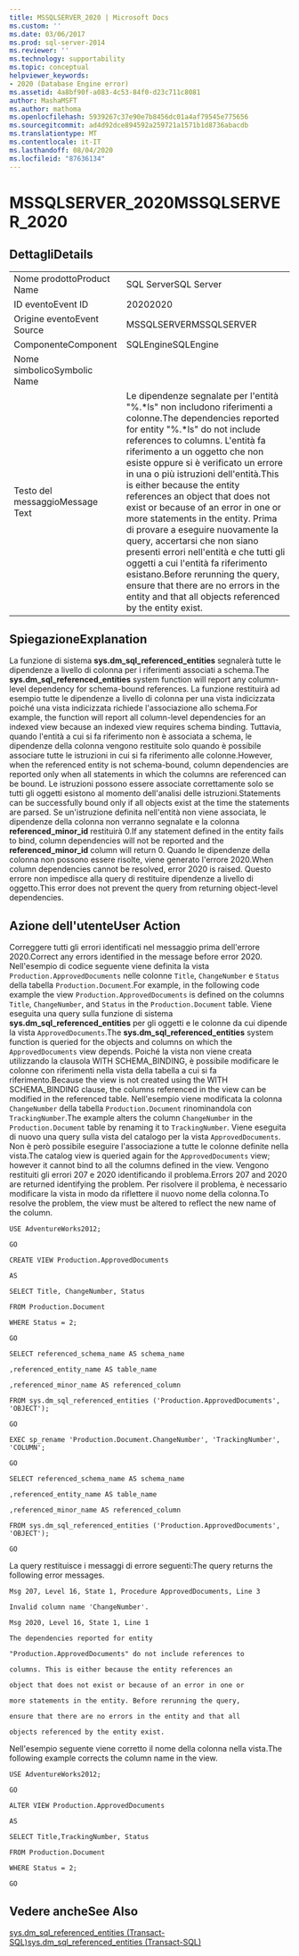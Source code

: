 ```yaml
---
title: MSSQLSERVER_2020 | Microsoft Docs
ms.custom: ''
ms.date: 03/06/2017
ms.prod: sql-server-2014
ms.reviewer: ''
ms.technology: supportability
ms.topic: conceptual
helpviewer_keywords:
- 2020 (Database Engine error)
ms.assetid: 4a8bf90f-a083-4c53-84f0-d23c711c8081
author: MashaMSFT
ms.author: mathoma
ms.openlocfilehash: 5939267c37e90e7b8456dc01a4af79545e775656
ms.sourcegitcommit: ad4d92dce894592a259721a1571b1d8736abacdb
ms.translationtype: MT
ms.contentlocale: it-IT
ms.lasthandoff: 08/04/2020
ms.locfileid: "87636134"
---
```

# <a name="mssqlserver_2020"></a><span data-ttu-id="a964f-102">MSSQLSERVER_2020</span><span class="sxs-lookup"><span data-stu-id="a964f-102">MSSQLSERVER_2020</span></span>
    
## <a name="details"></a><span data-ttu-id="a964f-103">Dettagli</span><span class="sxs-lookup"><span data-stu-id="a964f-103">Details</span></span>  
  
|||  
|-|-|  
|<span data-ttu-id="a964f-104">Nome prodotto</span><span class="sxs-lookup"><span data-stu-id="a964f-104">Product Name</span></span>|<span data-ttu-id="a964f-105">SQL Server</span><span class="sxs-lookup"><span data-stu-id="a964f-105">SQL Server</span></span>|  
|<span data-ttu-id="a964f-106">ID evento</span><span class="sxs-lookup"><span data-stu-id="a964f-106">Event ID</span></span>|<span data-ttu-id="a964f-107">2020</span><span class="sxs-lookup"><span data-stu-id="a964f-107">2020</span></span>|  
|<span data-ttu-id="a964f-108">Origine evento</span><span class="sxs-lookup"><span data-stu-id="a964f-108">Event Source</span></span>|<span data-ttu-id="a964f-109">MSSQLSERVER</span><span class="sxs-lookup"><span data-stu-id="a964f-109">MSSQLSERVER</span></span>|  
|<span data-ttu-id="a964f-110">Componente</span><span class="sxs-lookup"><span data-stu-id="a964f-110">Component</span></span>|<span data-ttu-id="a964f-111">SQLEngine</span><span class="sxs-lookup"><span data-stu-id="a964f-111">SQLEngine</span></span>|  
|<span data-ttu-id="a964f-112">Nome simbolico</span><span class="sxs-lookup"><span data-stu-id="a964f-112">Symbolic Name</span></span>||  
|<span data-ttu-id="a964f-113">Testo del messaggio</span><span class="sxs-lookup"><span data-stu-id="a964f-113">Message Text</span></span>|<span data-ttu-id="a964f-114">Le dipendenze segnalate per l'entità "%.\*ls" non includono riferimenti a colonne.</span><span class="sxs-lookup"><span data-stu-id="a964f-114">The dependencies reported for entity "%.\*ls" do not include references to columns.</span></span> <span data-ttu-id="a964f-115">L'entità fa riferimento a un oggetto che non esiste oppure si è verificato un errore in una o più istruzioni dell'entità.</span><span class="sxs-lookup"><span data-stu-id="a964f-115">This is either because the entity references an object that does not exist or because of an error in one or more statements in the entity.</span></span>  <span data-ttu-id="a964f-116">Prima di provare a eseguire nuovamente la query, accertarsi che non siano presenti errori nell'entità e che tutti gli oggetti a cui l'entità fa riferimento esistano.</span><span class="sxs-lookup"><span data-stu-id="a964f-116">Before rerunning the query, ensure that there are no errors in the entity and that all objects referenced by the entity exist.</span></span>|  
  
## <a name="explanation"></a><span data-ttu-id="a964f-117">Spiegazione</span><span class="sxs-lookup"><span data-stu-id="a964f-117">Explanation</span></span>  
 <span data-ttu-id="a964f-118">La funzione di sistema **sys.dm_sql_referenced_entities** segnalerà tutte le dipendenze a livello di colonna per i riferimenti associati a schema.</span><span class="sxs-lookup"><span data-stu-id="a964f-118">The **sys.dm_sql_referenced_entities** system function will report any column-level dependency for schema-bound references.</span></span> <span data-ttu-id="a964f-119">La funzione restituirà ad esempio tutte le dipendenze a livello di colonna per una vista indicizzata poiché una vista indicizzata richiede l'associazione allo schema.</span><span class="sxs-lookup"><span data-stu-id="a964f-119">For example, the function will report all column-level dependencies for an indexed view because an indexed view requires schema binding.</span></span> <span data-ttu-id="a964f-120">Tuttavia, quando l'entità a cui si fa riferimento non è associata a schema, le dipendenze della colonna vengono restituite solo quando è possibile associare tutte le istruzioni in cui si fa riferimento alle colonne.</span><span class="sxs-lookup"><span data-stu-id="a964f-120">However, when the referenced entity is not schema-bound, column dependencies are reported only when all statements in which the columns are referenced can be bound.</span></span> <span data-ttu-id="a964f-121">Le istruzioni possono essere associate correttamente solo se tutti gli oggetti esistono al momento dell'analisi delle istruzioni.</span><span class="sxs-lookup"><span data-stu-id="a964f-121">Statements can be successfully bound only if all objects exist at the time the statements are parsed.</span></span> <span data-ttu-id="a964f-122">Se un'istruzione definita nell'entità non viene associata, le dipendenze della colonna non verranno segnalate e la colonna **referenced_minor_id** restituirà 0.</span><span class="sxs-lookup"><span data-stu-id="a964f-122">If any statement defined in the entity fails to bind, column dependencies will not be reported and the **referenced_minor_id** column will return 0.</span></span> <span data-ttu-id="a964f-123">Quando le dipendenze della colonna non possono essere risolte, viene generato l'errore 2020.</span><span class="sxs-lookup"><span data-stu-id="a964f-123">When column dependencies cannot be resolved, error 2020 is raised.</span></span> <span data-ttu-id="a964f-124">Questo errore non impedisce alla query di restituire dipendenze a livello di oggetto.</span><span class="sxs-lookup"><span data-stu-id="a964f-124">This error does not prevent the query from returning object-level dependencies.</span></span>  
  
## <a name="user-action"></a><span data-ttu-id="a964f-125">Azione dell'utente</span><span class="sxs-lookup"><span data-stu-id="a964f-125">User Action</span></span>  
 <span data-ttu-id="a964f-126">Correggere tutti gli errori identificati nel messaggio prima dell'errore 2020.</span><span class="sxs-lookup"><span data-stu-id="a964f-126">Correct any errors identified in the message before error 2020.</span></span> <span data-ttu-id="a964f-127">Nell'esempio di codice seguente viene definita la vista `Production.ApprovedDocuments` nelle colonne `Title`, `ChangeNumber` e `Status` della tabella `Production.Document`.</span><span class="sxs-lookup"><span data-stu-id="a964f-127">For example, in the following code example the view `Production.ApprovedDocuments` is defined on the columns `Title`, `ChangeNumber`, and `Status` in the `Production.Document` table.</span></span> <span data-ttu-id="a964f-128">Viene eseguita una query sulla funzione di sistema **sys.dm_sql_referenced_entities** per gli oggetti e le colonne da cui dipende la vista `ApprovedDocuments`.</span><span class="sxs-lookup"><span data-stu-id="a964f-128">The **sys.dm_sql_referenced_entities** system function is queried for the objects and columns on which the `ApprovedDocuments` view depends.</span></span> <span data-ttu-id="a964f-129">Poiché la vista non viene creata utilizzando la clausola WITH SCHEMA_BINDING, è possibile modificare le colonne con riferimenti nella vista della tabella a cui si fa riferimento.</span><span class="sxs-lookup"><span data-stu-id="a964f-129">Because the view is not created using the WITH SCHEMA_BINDING clause, the columns referenced in the view can be modified in the referenced table.</span></span> <span data-ttu-id="a964f-130">Nell'esempio viene modificata la colonna `ChangeNumber` della tabella `Production.Document` rinominandola con `TrackingNumber`.</span><span class="sxs-lookup"><span data-stu-id="a964f-130">The example alters the column `ChangeNumber` in the `Production.Document` table by renaming it to `TrackingNumber`.</span></span> <span data-ttu-id="a964f-131">Viene eseguita di nuovo una query sulla vista del catalogo per la vista `ApprovedDocuments`. Non è però possibile eseguire l'associazione a tutte le colonne definite nella vista.</span><span class="sxs-lookup"><span data-stu-id="a964f-131">The catalog view is queried again for the `ApprovedDocuments` view; however it cannot bind to all the columns defined in the view.</span></span> <span data-ttu-id="a964f-132">Vengono restituiti gli errori 207 e 2020 identificando il problema.</span><span class="sxs-lookup"><span data-stu-id="a964f-132">Errors 207 and 2020 are returned identifying the problem.</span></span> <span data-ttu-id="a964f-133">Per risolvere il problema, è necessario modificare la vista in modo da riflettere il nuovo nome della colonna.</span><span class="sxs-lookup"><span data-stu-id="a964f-133">To resolve the problem, the view must be altered to reflect the new name of the column.</span></span>  
  
 `USE AdventureWorks2012;`  
  
 `GO`  
  
 `CREATE VIEW Production.ApprovedDocuments`  
  
 `AS`  
  
 `SELECT Title, ChangeNumber, Status`  
  
 `FROM Production.Document`  
  
 `WHERE Status = 2;`  
  
 `GO`  
  
 `SELECT referenced_schema_name AS schema_name`  
  
 `,referenced_entity_name AS table_name`  
  
 `,referenced_minor_name AS referenced_column`  
  
 `FROM sys.dm_sql_referenced_entities ('Production.ApprovedDocuments', 'OBJECT');`  
  
 `GO`  
  
 `EXEC sp_rename 'Production.Document.ChangeNumber', 'TrackingNumber', 'COLUMN';`  
  
 `GO`  
  
 `SELECT referenced_schema_name AS schema_name`  
  
 `,referenced_entity_name AS table_name`  
  
 `,referenced_minor_name AS referenced_column`  
  
 `FROM sys.dm_sql_referenced_entities ('Production.ApprovedDocuments', 'OBJECT');`  
  
 `GO`  
  
 <span data-ttu-id="a964f-134">La query restituisce i messaggi di errore seguenti:</span><span class="sxs-lookup"><span data-stu-id="a964f-134">The query returns the following error messages.</span></span>  
  
 `Msg 207, Level 16, State 1, Procedure ApprovedDocuments, Line 3`  
  
 `Invalid column name 'ChangeNumber'.`  
  
 `Msg 2020, Level 16, State 1, Line 1`  
  
 `The dependencies reported for entity`  
  
 `"Production.ApprovedDocuments" do not include references to`  
  
 `columns. This is either because the entity references an`  
  
 `object that does not exist or because of an error in one or`  
  
 `more statements in the entity. Before rerunning the query,`  
  
 `ensure that there are no errors in the entity and that all`  
  
 `objects referenced by the entity exist.`  
  
 <span data-ttu-id="a964f-135">Nell'esempio seguente viene corretto il nome della colonna nella vista.</span><span class="sxs-lookup"><span data-stu-id="a964f-135">The following example corrects the column name in the view.</span></span>  
  
 `USE AdventureWorks2012;`  
  
 `GO`  
  
 `ALTER VIEW Production.ApprovedDocuments`  
  
 `AS`  
  
 `SELECT Title,TrackingNumber, Status`  
  
 `FROM Production.Document`  
  
 `WHERE Status = 2;`  
  
 `GO`  
  
## <a name="see-also"></a><span data-ttu-id="a964f-136">Vedere anche</span><span class="sxs-lookup"><span data-stu-id="a964f-136">See Also</span></span>  
 [<span data-ttu-id="a964f-137">sys.dm_sql_referenced_entities &#40;Transact-SQL&#41;</span><span class="sxs-lookup"><span data-stu-id="a964f-137">sys.dm_sql_referenced_entities &#40;Transact-SQL&#41;</span></span>](/sql/relational-databases/system-dynamic-management-views/sys-dm-sql-referenced-entities-transact-sql)  
  
  
